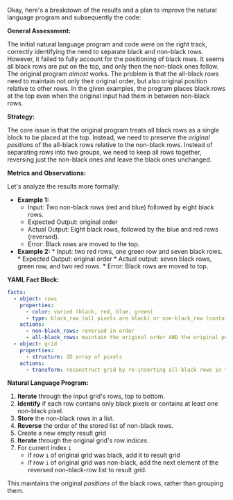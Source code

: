 Okay, here's a breakdown of the results and a plan to improve the natural language program and subsequently the code:

**General Assessment:**

The initial natural language program and code were on the right track, correctly identifying the need to separate black and non-black rows. However, it failed to fully account for the positioning of black rows. It seems all black rows are put on the top, and only then the non-black ones follow. The original program *almost* works. The problem is that the all-black rows need to maintain not only their original order, but also original position relative to other rows. In the given examples, the program places black rows at the top even when the original input had them in between non-black rows.

**Strategy:**

The core issue is that the original program treats all black rows as a single block to be placed at the top. Instead, we need to preserve the *original positions* of the all-black rows relative to the non-black rows. Instead of separating rows into two groups, we need to keep all rows together, reversing just the non-black ones and leave the black ones unchanged.

**Metrics and Observations:**

Let's analyze the results more formally:

*   **Example 1:**
    *   Input: Two non-black rows (red and blue) followed by eight black rows.
    *   Expected Output: original order
    *   Actual Output: Eight black rows, followed by the blue and red rows (reversed).
    *   Error: Black rows are moved to the top.
*    **Example 2:**
    *    Input: two red rows, one green row and seven black rows.
    *    Expected Output: original order
    *    Actual output: seven black rows, green row, and two red rows.
    *    Error: Black rows are moved to top.

**YAML Fact Block:**


```yaml
facts:
  - object: rows
    properties:
      - color: varied (black, red, blue, green)
      - type: black_row (all pixels are black) or non-black_row (contains at least one non-black pixel)
    actions:
      - non-black_rows: reversed in order
      - all-black_rows: maintain the original order AND the original position
  - object: grid
    properties:
      - structure: 2D array of pixels
    actions:
      - transform: reconstruct grid by re-inserting all-black rows in their original positions among the (reversed) non-black rows.

```


**Natural Language Program:**

1.  **Iterate** through the input grid's rows, top to bottom.
2. **Identify** if each row contains only black pixels or contains at least one non-black pixel.
3. **Store** the non-black rows in a list.
4. **Reverse** the order of the stored list of non-black rows.
5. Create a new empty result grid
6. **Iterate** through the original grid's row *indices*.
7. For current index `i`
   - if row `i` of original grid was black, add it to result grid
   - if row `i` of original grid was non-black, add the next element of the reversed non-black-row list to result grid.

This maintains the original *positions* of the black rows, rather than grouping them.
